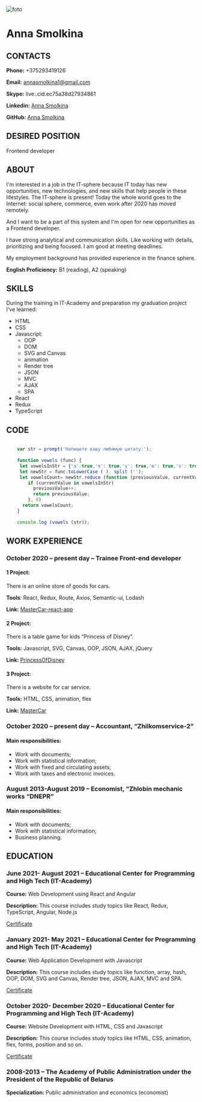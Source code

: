 ![foto](./images.AnnaSmolkina.jpg)

# Anna Smolkina

## CONTACTS

__Phone:__ +375293419126

__Email:__ annasmolkina1@gmail.com

__Skype:__ live:.cid.ec75a38d27934861

__Linkedin:__ [Anna Smolkina](https://www.linkedin.com/in/anna-smolkina-180667199/)

__GitHub:__ [Anna Smolkina](https://github.com/AnnaSmolkina)


## DESIRED POSITION

Frontend developer


## ABOUT

I'm interested in a job in the IT-sphere because IT today has new opportunities,  new technologies,  and new skills that help people in these lifestyles. The IT-sphere is present!  Today  the whole world goes to the Internet: social sphere, commerce,  even work after 2020 has moved remotely. 

And I want to be a part of this system and I'm open for new opportunities as a Frontend developer.  

I have strong analytical and communication skills. Like working with details, prioritizing and being focused. I am good at meeting deadlines.

My employment background has provided experience in the finance sphere.

__English Proficiency:__ B1 (reading), A2 (speaking) 


## SKILLS

During the training in IT-Academy and preparation my graduation project I’ve learned:

* HTML
* CSS
* Javascript:
  * OOP
  * DOM
  * SVG and Canvas
  * animation
  * Render tree
  * JSON
  * MVC
  * AJAX
  * SPA
* React
* Redux
* TypeScript 


## CODE

``` Javascript

    var str = prompt('Напишите вашу любимую цитату:');
  
    function vowels (func) {
     let vowelsInStr = {'а':true,'я': true,'у': true,'ю': true,'о': true,'ы': true, 'э': true, 'и': true,'е':true,'ё':true};
     let newStr = func.toLowerCase ( ). split ('');
     let vowelsCount= newStr.reduce (function (previousValue, currentValue) {
        if (currentValue in vowelsInStr) 
          previousValue++; 
          return previousValue;
        }, 0)
      return vowelsCount;
    }
    
    console.log (vowels (str));
```


## WORK EXPERIENCE

### October 2020 – present day – Trainee Front-end developer


#### 1 Project:

There is an online store of goods for cars.

__Tools__: React, Redux, Route, Axios, Semantic-ui, Lodash

__Link:__ [MasterCar-react-app](https://github.com/AnnaSmolkina/MasterCar-react-app.git)


#### 2 Project:

There is a table game for kids “Princess of Disney”.

__Tools:__ Javascript, SVG, Canvas, OOP, JSON, AJAX, jQuery

__Link:__ [PrincessOfDisney](http://fe.it-academy.by/Sites/0034503/PRINSESS_OF_DISNEY.html)


#### 3 Project:

There is a website for car service.

__Tools:__ HTML, CSS, animation, flex

__Link:__ [MasterCar](http://fe.it-academy.by/Sites/0033159/STO.html)



### October 2020 – present day – Accountant, “Zhilkomservice-2”

#### Main responsibilities:

* Work with documents;
* Work with statistical information;
* Work with fixed and circulating assets;
* Work with taxes and electronic invoices.


### August 2013-August 2019 – Economist, “Zhlobin mechanic works “DNEPR”

#### Main responsibilities:

* Work with documents;
* Work with statistical information;
* Business planning.


## EDUCATION

### June 2021- August 2021 – Educational Center for Programming and High Tech (IT-Academy)

__Course:__ Web Development using React and Angular

__Description:__ This course includes study topics like React, Redux, TypeScript, Angular, Node.js

[Certificate](https://drive.google.com/file/d/1o8CRMkUZBT8urqUtuWpmcIhHc-nNwJR2/view?usp=sharing)


### January 2021- May 2021 – Educational Center for Programming and High Tech (IT-Academy)

__Course:__ Web Application Development with Javascript 

__Description:__ This course includes study topics like function, array, hash, OOP, DOM, SVG and Canvas, Render tree, JSON, AJAX, MVC and SPA.

[Certificate](https://drive.google.com/file/d/1u0SN4D3vVVe0wYsWbvZnKVxkGgRWhHsc/view?usp=sharing)


### October 2020- December 2020 – Educational Center for Programming and High Tech (IT-Academy)

__Course:__ Website Development with HTML, CSS and Javascript

__Description:__ This course includes study topics like HTML, CSS, animation, flex, forms, position and so on.

[Certificate](https://drive.google.com/file/d/1JL1ZvS3Cc9anEtlV7Q-7fk-G3NvREOfu/view?usp=sharing)


### 2008-2013 – The Academy of Public Administration under the President of the Republic of Belarus

__Specialization:__ Public administration and economics (economist)